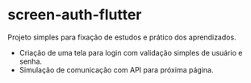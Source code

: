 # screen-auth-flutter

Projeto simples para fixação de estudos e prático dos aprendizados.


- Criação de uma tela para login com validação simples de usuário e senha.
- Simulação de comunicação com API para próxima página.

